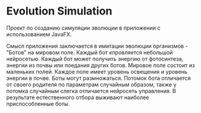 # Evolution Simulation

Проект по созданию симуляции эволюции в приложении с использованием JavaFX.

Смысл приложения заключается в имитации эволюции организмов - "Ботов" на мировом поле. Каждый бот кпровляется небольшой нейросетью. Каждый бот может получить энергию от фотосинтеза, энергии из почвы или поедания других ботов. 
Мировое поле состоит из маленьких полей. Каждое поле имеет уровень освещения и уровень энергии в почве. Боты могут размножаться. Потомок бота отличается от своего родителя по параметрам случайным образом, также у потомка случайным слегка отличается нейросеть управления.
В результате естественного отбора выживают наиболее приспособленные боты.
